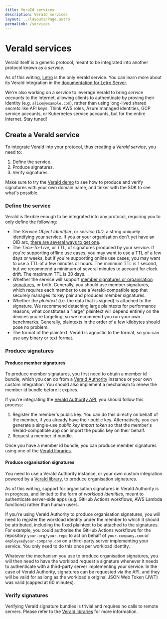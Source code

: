 ```yaml
---
title: VeraId services
description: VeraId services
layout: ../layouts/Page.astro
permalink: /services
---
```


# VeraId services

VeraId itself is a generic protocol, meant to be integrated into another protocol known as a _service_.

As of this writing, [Letro](https://letro.app/en/) is the only VeraId service.
You can learn more about its VeraId integration in the [documentation for Letro Server](https://docs.relaycorp.tech/letro-server/).

We're also working on a service to leverage VeraId to bring _service accounts_ to the Internet,
allowing clients to authenticate by proving their identity (e.g. `alice@example.com`),
rather than using long-lived shared secrets like API keys.
Think AWS roles, Azure managed identities, GCP service accounts, or Kubernetes service accounts, but for the entire Internet.
Stay tuned!

## Create a VeraId service

To integrate VeraId into your protocol, thus creating a _VeraId service_, you need to:

1. Define the service.
2. Produce signatures.
3. Verify signatures.

Make sure to try the [VeraId demo](/demo) to see how to produce and verify signatures with your own domain name, and tinker with the SDK to see what's possible.

### Define the service

VeraId is flexible enough to be integrated into any protocol,
requiring you to only define the following:

- The _Service Object Identifier_, or _service OID_, a string uniquely identifying your service. If you or your organisation don't yet have an OID arc, [there are several ways to get one](https://stackoverflow.com/questions/25452658/how-to-create-oid-object-identifiers).
- The _Time-To-Live_, or _TTL_, of signatures produced by your service. If you're supporting offline use cases, you may want to use a TTL of a few days or weeks, but if you're supporting online use cases, you may want to use a TTL of a few minutes or hours. The minimum TTL is 1 second, but we recommend a minimum of several minutes to account for clock drift. The maximum TTL is 30 days.
- Whether the service will support [member signatures or organisation signatures](/overview#signature-types), or both. Generally, you should use member signatures, which requires each member to use a VeraId-compatible app that securely manages its key pair and produces member signatures.
- Whether the _plaintext_ (i.e. the data that is signed) is attached to the signature. We recommend detaching large plaintexts for performance reasons; what constitutes a "large" plaintext will depend entirely on the devices you're targeting, so we recommend you run your own benchmarks. Generally, plaintexts in the order of a few kilobytes should pose no problem.
- The format of the plaintext. VeraId is agnostic to the format, so you can use any binary or text format.

### Produce signatures

#### Produce member signatures

To produce member signatures, you first need to obtain a member id bundle,
which you can do from a [VeraId Authority](https://docs.relaycorp.tech/veraid-authority/) instance or your own custom integration.
You should also implement a mechanism to renew the member id bundle before it expires.

If you're integrating the [VeraId Authority API](https://docs.relaycorp.tech/veraid-authority/api),
you should follow this process:

1. Register the member's public key. You can do this directly on behalf of the member, if you already have their public key. Alternatively, you can generate a single-use _public key import token_ so that the member's VeraId-compatible app can import the public key on their behalf.
2. Request a member id bundle.

Once you have a member id bundle, you can produce member signatures using one of the [VeraId libraries](/overview#core-libraries).

#### Produce organisation signatures

You need to use a VeraId Authority instance,
or your own custom integration powered by a [VeraId library](/overview#core-libraries),
to produce organisation signatures.

As of this writing,
support for organisation signatures in VeraId Authority is in progress,
and limited to the form of _workload identities_,
meant to authenticate server-side apps (e.g. GitHub Actions workflows, AWS Lambda functions) rather than human users.

If you're using VeraId Authority to produce organisation signatures,
you will need to register the workload identity under the member to which it should be attributed, including the fixed plaintext to be attached to the signatures. For example, you could authorise the GitHub Actions workflows for the repository `your-org/your-repo` to act on behalf of `your-company.com` or `employee@your-company.com` on a third-party server implementing your service. You only need to do this once per workload identity.

Whatever the mechanism you use to produce organisation signatures,
you will then need to have the workload request a signature whenever it needs to authenticate with a third-party server implementing your service.
In the case of VeraId Authority,
signatures can be requested via the API,
and they will be valid for as long as the workload's original JSON Web Token (JWT) was valid (capped at 60 minutes).

### Verify signatures

Verifying VeraId signature bundles is trivial and requires no calls to remote servers.
Please refer to the [VeraId libraries](/overview#core-libraries) for more information.
